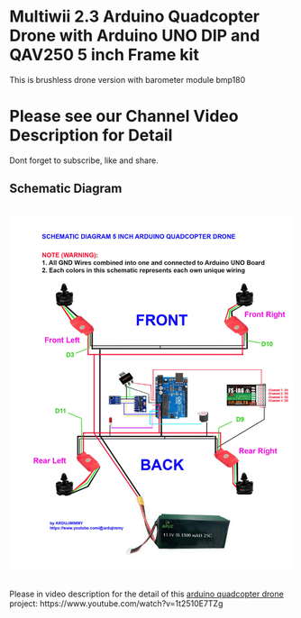 # Multiwii 2.3 Arduino Quadcopter Drone with Arduino UNO DIP and QAV250 5 inch Frame kit
This is brushless drone version with barometer module bmp180

<h1>Please see our Channel Video Description for Detail</h1>
<p>Dont forget to subscribe, like and share.</p>

<h2>Schematic Diagram</h2>
<br />
<img src="https://github.com/ArduJimmy/Arduino-Quadcopter-Multiwii-5-Inch-QAV250-with-BMP180/blob/main/schematic-diagram-arduino-quadcopter-drone.jpg" title=Arduino Quadcopter Drone"/>
<br /><br />
<p>Please in video description for the detail of this <a href="https://www.youtube.com/watch?v=1t2510E7TZg">arduino quadcopter drone</a> project: https://www.youtube.com/watch?v=1t2510E7TZg</p>

